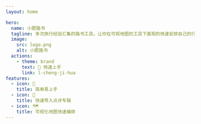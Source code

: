 ```yaml
---
layout: home

hero:
  name: 小肥路书
  tagline: 多次旅行经验汇集的路书工具，让你在可视地图的工具下直观的快速安排自己的行程与在旅行中快速导航与查看景点。
  image:
    src: logo.png
    alt: 小肥路书
  actions:
    - theme: brand
      text: 🚀 快速上手
      link: l-cheng-ji-hua
features:
  - icon: 🫰
    title: 简单易上手
  - icon: 🚀
    title: 快速导入点评专辑
  - icon: 🗺️
    title: 可视化地图快速编排
---
```


